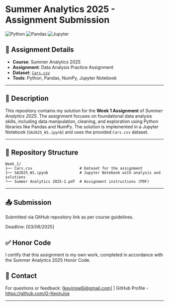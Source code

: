 # Summer Analytics 2025 - Assignment Submission

![Python](https://img.shields.io/badge/Python-3.8%2B-blue)
![Pandas](https://img.shields.io/badge/Pandas-1.0%2B-orange)
![Jupyter](https://img.shields.io/badge/Jupyter-Notebook-red)

## 📌 Assignment Details  
- **Course**: Summer Analytics 2025  
- **Assignment**: Data Analysis Practice Assignment  
- **Dataset**: [`Cars.csv`](Week_1/Cars.csv)  
- **Tools**: Python, Pandas, NumPy, Jupyter Notebook  

---

## 🚀 Description  
This repository contains my solution for the **Week 1 Assignment** of *Summer Analytics 2025*. The assignment focuses on foundational data analysis skills, including data manipulation, cleaning, and exploration using Python libraries like Pandas and NumPy. The solution is implemented in a Jupyter Notebook (`SA2025_W1.ipynb`) and uses the provided `Cars.csv` dataset.

---

## 📂 Repository Structure
```text
Week_1/
├── Cars.csv                     # Dataset for the assignment
├── SA2025_W1.ipynb              # Jupyter Notebook with analysis and solutions
└── Summer Analytics 2025-2.pdf  # Assignment instructions (PDF)
```

---
## 📤 Submission
Submitted via GitHub repository link as per course guidelines.

Deadline: [03/06/2025]

## ✅ Honor Code
I certify that this assignment is my own work, completed in accordance with the Summer Analytics 2025 Honor Code. 

## 📧 Contact
For questions or feedback:
[kevinjoe6j@gmail.com] | GitHub Profile - https://github.com/G-KevinJoe

---

